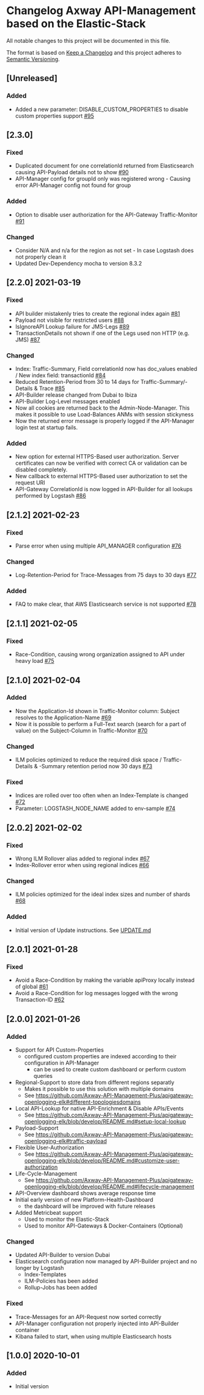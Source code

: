 # Changelog Axway API-Management based on the Elastic-Stack
All notable changes to this project will be documented in this file.

The format is based on [Keep a Changelog](http://keepachangelog.com/)
and this project adheres to [Semantic Versioning](http://semver.org/).

## [Unreleased]
### Added
- Added a new parameter: DISABLE_CUSTOM_PROPERTIES to disable custom properties support [#95](https://github.com/Axway-API-Management-Plus/apigateway-openlogging-elk/issues/95)

## [2.3.0]
### Fixed
- Duplicated document for one correlationId returned from Elasticsearch causing API-Payload details not to show [#90](https://github.com/Axway-API-Management-Plus/apigateway-openlogging-elk/issues/90)
- API-Manager config for groupId only was registered wrong - Causing error API-Manager config not found for group

### Added
- Option to disable user authorization for the API-Gateway Traffic-Monitor [#91](https://github.com/Axway-API-Management-Plus/apigateway-openlogging-elk/issues/91)

### Changed
- Consider N/A and n/a for the region as not set - In case Logstash does not properly clean it
- Updated Dev-Dependency mocha to version 8.3.2

## [2.2.0] 2021-03-19
### Fixed
- API builder mistakenly tries to create the regional index again [#81](https://github.com/Axway-API-Management-Plus/apigateway-openlogging-elk/issues/81)
- Payload not visible for restricted users [#88](https://github.com/Axway-API-Management-Plus/apigateway-openlogging-elk/issues/88)
- IsIgnoreAPI Lookup failure for JMS-Legs [#89](https://github.com/Axway-API-Management-Plus/apigateway-openlogging-elk/issues/89)
- TransactionDetails not shown if one of the Legs used non HTTP (e.g. JMS) [#87](https://github.com/Axway-API-Management-Plus/apigateway-openlogging-elk/issues/87)

### Changed
- Index: Traffic-Summary, Field correlationId now has doc_values enabled / New index field: transactionId [#84](https://github.com/Axway-API-Management-Plus/apigateway-openlogging-elk/issues/84)
- Reduced Retention-Period from 30 to 14 days for Traffic-Summary/-Details & Trace [#85](https://github.com/Axway-API-Management-Plus/apigateway-openlogging-elk/issues/85)
- API-Builder release changed from Dubai to Ibiza
- API-Builder Log-Level messages enabled
- Now all cookies are returned back to the Admin-Node-Manager. This makes it possible to use Load-Balances ANMs with session stickyness
- Now the returned error message is properly logged if the API-Manager login test at startup fails.

### Added
- New option for external HTTPS-Based user authorization. Server certificates can now be verified with correct CA or validation can be disabled completely.
- New callback to external HTTPS-Based user authorization to set the request URI
- API-Gateway CorrelationId is now logged in API-Builder for all lookups performed by Logstash [#86](https://github.com/Axway-API-Management-Plus/apigateway-openlogging-elk/issues/86)

## [2.1.2] 2021-02-23
### Fixed
- Parse error when using multiple API_MANAGER configuration [#76](https://github.com/Axway-API-Management-Plus/apigateway-openlogging-elk/issues/76)

### Changed
- Log-Retention-Period for Trace-Messages from 75 days to 30 days [#77](https://github.com/Axway-API-Management-Plus/apigateway-openlogging-elk/issues/77)

### Added
- FAQ to make clear, that AWS Elasticsearch service is not supported [#78](https://github.com/Axway-API-Management-Plus/apigateway-openlogging-elk/issues/78)

## [2.1.1] 2021-02-05
### Fixed
- Race-Condition, causing wrong organization assigned to API under heavy load [#75](https://github.com/Axway-API-Management-Plus/apigateway-openlogging-elk/issues/75)

## [2.1.0] 2021-02-04
### Added
- Now the Application-Id shown in Traffic-Monitor column: Subject resolves to the Application-Name [#69](https://github.com/Axway-API-Management-Plus/apigateway-openlogging-elk/issues/69)
- Now it is possible to perform a Full-Text search (search for a part of value) on the Subject-Column in Traffic-Monitor [#70](https://github.com/Axway-API-Management-Plus/apigateway-openlogging-elk/issues/70)

### Changed
- ILM policies optimized to reduce the required disk space / Traffic-Details & -Summary retention period now 30 days [#73](https://github.com/Axway-API-Management-Plus/apigateway-openlogging-elk/issues/73)

### Fixed
- Indices are rolled over too often when an Index-Template is changed [#72](https://github.com/Axway-API-Management-Plus/apigateway-openlogging-elk/issues/72)
- Parameter: LOGSTASH_NODE_NAME added to env-sample [#74](https://github.com/Axway-API-Management-Plus/apigateway-openlogging-elk/issues/74)

## [2.0.2] 2021-02-02
### Fixed
- Wrong ILM Rollover alias added to regional index [#67](https://github.com/Axway-API-Management-Plus/apigateway-openlogging-elk/issues/67)
- Index-Rollover error when using regional indices [#66](https://github.com/Axway-API-Management-Plus/apigateway-openlogging-elk/issues/66)

### Changed
- ILM policies optimized for the ideal index sizes and number of shards [#68](https://github.com/Axway-API-Management-Plus/apigateway-openlogging-elk/issues/68)

### Added
- Initial version of Update instructions. See [UPDATE.md](UPDATE.md)

## [2.0.1] 2021-01-28
### Fixed
- Avoid a Race-Condition by making the variable apiProxy locally instead of global [#61](https://github.com/Axway-API-Management-Plus/apigateway-openlogging-elk/issues/61)
- Avoid a Race-Condition for log messages logged with the wrong Transaction-ID  [#62](https://github.com/Axway-API-Management-Plus/apigateway-openlogging-elk/issues/62)

## [2.0.0] 2021-01-26
### Added
- Support for API Custom-Properties
  - configured custom properties are indexed according to their configuration in API-Manager
    - can be used to create custom dashboard or perform custom queries
- Regional-Support to store data from different regions separatly
  - Makes it possible to use this solution with multiple domains
  - See https://github.com/Axway-API-Management-Plus/apigateway-openlogging-elk#different-topologiesdomains
- Local API-Lookup for native API-Enrichment & Disable APIs/Events
  - See https://github.com/Axway-API-Management-Plus/apigateway-openlogging-elk/blob/develop/README.md#setup-local-lookup
- Payload-Support
  - See https://github.com/Axway-API-Management-Plus/apigateway-openlogging-elk#traffic-payload
- Flexible User-Authorization
  - See https://github.com/Axway-API-Management-Plus/apigateway-openlogging-elk/blob/develop/README.md#customize-user-authorization
- Life-Cycle-Management
  - See https://github.com/Axway-API-Management-Plus/apigateway-openlogging-elk/blob/develop/README.md#lifecycle-management
- API-Overview dashboard shows average response time
- Initial early version of new Platform-Health-Dashboard
  - the dashboard will be improved with future releases
- Added Metricbeat support
  - Used to monitor the Elastic-Stack
  - Used to monitor API-Gateways & Docker-Containers (Optional)

### Changed
- Updated API-Builder to version Dubai
- Elasticsearch configuration now managed by API-Builder project and no longer by Logstash
  - Index-Templates
  - ILM-Policies has been added
  - Rollup-Jobs has been added

### Fixed
- Trace-Messages for an API-Request now sorted correctly
- API-Manager configuration not properly injected into API-Builder container
- Kibana failed to start, when using multiple Elasticsearch hosts

## [1.0.0] 2020-10-01
### Added
- Initial version
